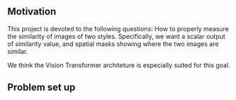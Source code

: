 
## Motivation
This project is devoted to the following questions: How to properly measure the similarity of images of two styles. Specifically, we want a scalar output of similarity value, and spatial masks showing where the two images are similar. 

We think the Vision Transformer architeture is especially suited for this goal. 

## Problem set up

